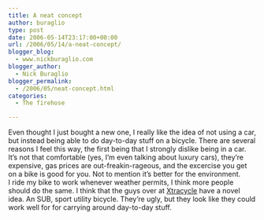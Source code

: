 ```yaml
---
title: A neat concept
author: buraglio
type: post
date: 2006-05-14T23:17:00+00:00
url: /2006/05/14/a-neat-concept/
blogger_blog:
  - www.nickburaglio.com
blogger_author:
  - Nick Buraglio
blogger_permalink:
  - /2006/05/neat-concept.html
categories:
  - The firehose

---
```

<div>
</div>

[<img src="http://www.xtracycle.com/images/images_big/bigger/marin.jpg" border="0" alt="" />][1]  
Even thought I just bought a new one, I really like the idea of not using a car, but instead being able to do day-to-day stuff on a bicycle. There are several reasons I feel this way, the first being that I strongly dislike being in a car. It&#8217;s not that comfortable (yes, I&#8217;m even talking about luxury cars), they&#8217;re expensive, gas prices are out-freakin-rageous, and the excercise you get on a bike is good for you. Not to mention it&#8217;s better for the environment.  
I ride my bike to work whenever weather permits, I think more people should do the same. I think that the guys over at [Xtracycle][2] have a novel idea. An SUB, sport utility bicycle. They&#8217;re ugly, but they look like they could work well for for carrying around day-to-day stuff.

<div>
</div>

 [1]: http://www.xtracycle.com/images/images_big/bigger/marin.jpg
 [2]: http://www.xtracycle.com/